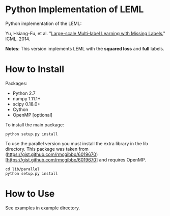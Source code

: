 # Python Implementation of LEML

Python implementation of the LEML: 

Yu, Hsiang-Fu, et al. "[Large-scale Multi-label Learning with Missing Labels.](http://www.jmlr.org/proceedings/papers/v32/yu14.pdf)" ICML. 2014.

**Notes**: This version implements LEML with the **squared loss** and **full** labels.

# How to Install

Packages:
- Python 2.7
- numpy 1.11.1+
- scipy 0.18.0+
- Cython
- OpenMP [optional]

To install the main package:

    python setup.py install

To use the parallel version you must install the extra library in the lib directory. This package was taken from
(https://gist.github.com/rmcgibbo/6019670)[https://gist.github.com/rmcgibbo/6019670] and requires OpenMP.

    cd lib/parallel
    python setup.py install

# How to Use

See examples in example directory.
